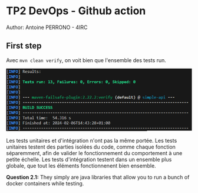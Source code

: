 # TP2 DevOps - Github action

Author: Antoine PERRONO - 4IRC

## First step

Avec `mvn clean verify`, on voit bien que l'ensemble des tests run.

![Alt text](./img/mvnClean.png)

Les tests unitaires et d'intégration n'ont pas la même portée. Les tests unitaires testent des parties isolées du code, comme chaque fonction séparemment, afin de valider le fonctionnement du comportement à une petite échelle. Les tests d'intégration testent dans un ensemble plus globale, que tout les éléments fonctionnenent bien ensemble.

**Question 2.1:**
They simply are java libraries that allow you to run a bunch of docker containers while testing. 

